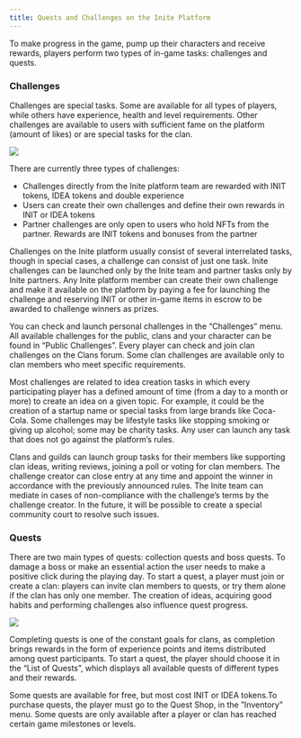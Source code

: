 ```yaml
---
title: Quests and Challenges on the Inite Platform
---
```

<!--StartFragment-->

To make progress in the game, pump up their characters and receive rewards, players perform two types of in-game tasks: challenges and quests.

### Challenges

Challenges are special tasks. Some are available for all types of players, while others have experience, health and level requirements. Other challenges are available to users with sufficient fame on the platform (amount of likes) or are special tasks for the clan.

![](img/origin.5.jpg)

There are currently three types of challenges:

* Challenges directly from the Inite platform team are rewarded with INIT tokens, IDEA tokens and double experience
* Users can create their own challenges and define their own rewards in INIT or IDEA tokens
* Partner challenges are only open to users who hold NFTs from the partner. Rewards are INIT tokens and bonuses from the partner

Challenges on the Inite platform usually consist of several interrelated tasks, though in special cases, a challenge can consist of just one task. Inite challenges can be launched only by the Inite team and partner tasks only by Inite partners. Any Inite platform member can create their own challenge and make it available on the platform by paying a fee for launching the challenge and reserving INIT or other in-game items in escrow to be awarded to challenge winners as prizes. 

You can check and launch personal challenges in the “Challenges” menu. All available challenges for the public, clans and your character can be found in “Public Challenges”. Every player can check and join clan challenges on the Clans forum. Some clan challenges are available only to clan members who meet specific requirements.

Most challenges are related to idea creation tasks in which every participating player has a defined amount of time (from a day to a month or more) to create an idea on a given topic. For example, it could be the creation of a startup name or special tasks from large brands like Coca-Cola. Some challenges may be lifestyle tasks like stopping smoking or giving up alcohol; some may be charity tasks. Any user can launch any task that does not go against the platform’s rules. 

Clans and guilds can launch group tasks for their members like supporting clan ideas, writing reviews, joining a poll or voting for clan members. The challenge creator can close entry at any time and appoint the winner in accordance with the previously announced rules. The Inite team can mediate in cases of non-compliance with the challenge’s terms by the challenge creator. In the future, it will be possible to create a special community court to resolve such issues. 

### Quests

There are two main types of quests: collection quests and boss quests. To damage a boss or make an essential action the user needs to make a positive click during the playing day. To start a quest, a player must join or create a clan: players can invite clan members to quests, or try them alone if the clan has only one member. The creation of ideas, acquiring good habits and performing challenges also influence quest progress. 

![](img/undraw_docusaurus_mountain.svg)

Completing quests is one of the constant goals for clans, as completion brings rewards in the form of experience points and items distributed among quest participants. To start a quest, the player should choose it in the “List of Quests”, which displays all available quests of different types and their rewards. 

Some quests are available for free, but most cost INIT or IDEA tokens.To purchase quests, the player must go to the Quest Shop, in the ”Inventory” menu. Some quests are only available after a player or clan has reached certain game milestones or levels.

<!--EndFragment-->